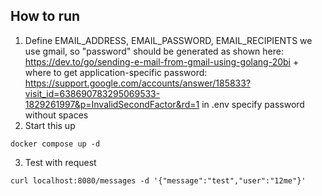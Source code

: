 ## How to run
1. Define EMAIL_ADDRESS, EMAIL_PASSWORD, EMAIL_RECIPIENTS we use gmail, so "password" should be generated as shown here: https://dev.to/go/sending-e-mail-from-gmail-using-golang-20bi + where to get application-specific password: https://support.google.com/accounts/answer/185833?visit_id=638690783295069533-1829261997&p=InvalidSecondFactor&rd=1 in .env specify password without spaces
2. Start this up
```
docker compose up -d
```
3. Test with request
```
curl localhost:8080/messages -d '{"message":"test","user":"12me"}'
```
